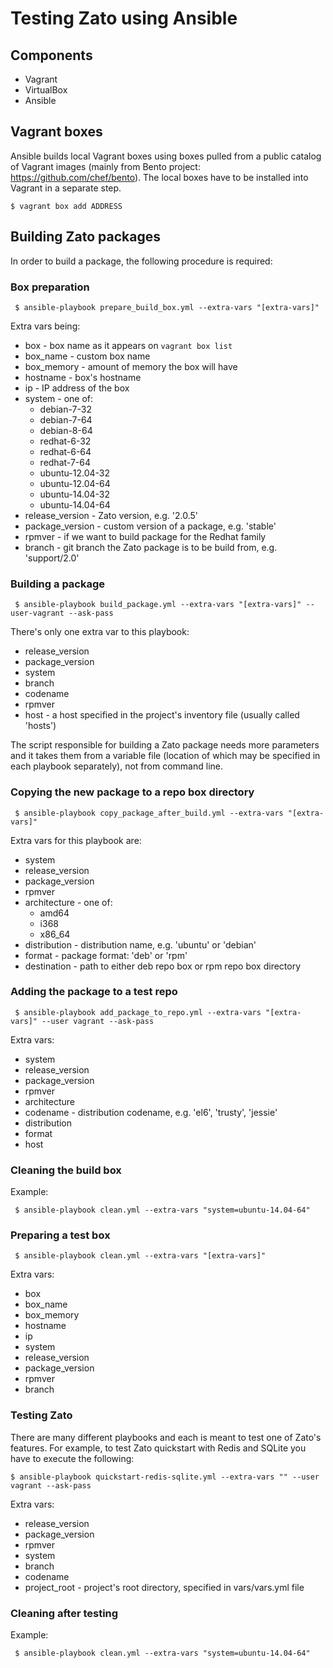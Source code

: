 # Testing Zato using Ansible

## Components

* Vagrant
* VirtualBox
* Ansible

## Vagrant boxes

Ansible builds local Vagrant boxes using boxes pulled from a public
catalog of Vagrant images (mainly from Bento project:
https://github.com/chef/bento). The local boxes have to be installed
into Vagrant in a separate step.

```
$ vagrant box add ADDRESS
```

## Building Zato packages

In order to build a package, the following procedure is required:

### Box preparation

```
 $ ansible-playbook prepare_build_box.yml --extra-vars "[extra-vars]"
```

Extra vars being:

- box - box name as it appears on `vagrant box list`
- box_name - custom box name
- box_memory - amount of memory the box will have
- hostname - box's hostname
- ip - IP address of the box
- system - one of:
    - debian-7-32
    - debian-7-64
    - debian-8-64
    - redhat-6-32
    - redhat-6-64
    - redhat-7-64
    - ubuntu-12.04-32
    - ubuntu-12.04-64
    - ubuntu-14.04-32
    - ubuntu-14.04-64
- release_version - Zato version, e.g. '2.0.5'
- package_version - custom version of a package, e.g. 'stable'
- rpmver - if we want to build package for the Redhat family
- branch - git branch the Zato package is to be build from, e.g. 'support/2.0'

### Building a package

```
 $ ansible-playbook build_package.yml --extra-vars "[extra-vars]" --user-vagrant --ask-pass
```

There's only one extra var to this playbook:

- release_version
- package_version
- system
- branch
- codename
- rpmver
- host - a host specified in the project's inventory file (usually called 'hosts')

The script responsible for building a Zato package needs more parameters and it
takes them from a variable file (location of which may be specified in each playbook
separately), not from command line.

### Copying the new package to a repo box directory

```
 $ ansible-playbook copy_package_after_build.yml --extra-vars "[extra-vars]"
```

Extra vars for this playbook are:

- system
- release_version
- package_version
- rpmver
- architecture - one of:
    - amd64
    - i368
    - x86_64
- distribution - distribution name, e.g. 'ubuntu' or 'debian'
- format - package format: 'deb' or 'rpm'
- destination - path to either deb repo box or rpm repo box directory

### Adding the package to a test repo

```
 $ ansible-playbook add_package_to_repo.yml --extra-vars "[extra-vars]" --user vagrant --ask-pass
```

Extra vars:

- system
- release_version
- package_version
- rpmver
- architecture
- codename - distribution codename, e.g. 'el6', 'trusty', 'jessie'
- distribution
- format
- host

### Cleaning the build box

Example:

```
 $ ansible-playbook clean.yml --extra-vars "system=ubuntu-14.04-64"
```

### Preparing a test box

```
 $ ansible-playbook clean.yml --extra-vars "[extra-vars]"
```

Extra vars:

- box
- box_name
- box_memory
- hostname
- ip
- system
- release_version
- package_version
- rpmver
- branch

### Testing Zato

There are many different playbooks and each is meant to test
one of Zato's features. For example, to test Zato quickstart
with Redis and SQLite you have to execute the following:

```
$ ansible-playbook quickstart-redis-sqlite.yml --extra-vars "" --user vagrant --ask-pass
```

Extra vars:

- release_version
- package_version
- rpmver
- system
- branch
- codename
- project_root - project's root directory, specified in vars/vars.yml file

### Cleaning after testing

Example:

```
 $ ansible-playbook clean.yml --extra-vars "system=ubuntu-14.04-64"
```
